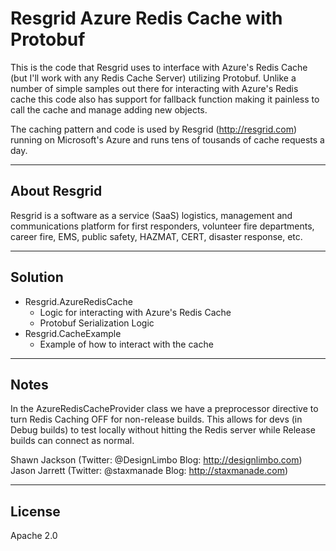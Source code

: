 Resgrid Azure Redis Cache with Protobuf
===========================

This is the code that Resgrid uses to interface with Azure's Redis Cache (but I'll work with any Redis Cache Server) utilizing Protobuf. Unlike a number of simple samples out there for interacting with Azure's Redis cache this code also has support for fallback function making it painless to call the cache and manage adding new objects.

The caching pattern and code is used by Resgrid (http://resgrid.com) running on Microsoft's Azure and runs tens of tousands of cache requests a day.

*********

About Resgrid
-------------
Resgrid is a software as a service (SaaS) logistics, management and communications platform for first responders, volunteer fire departments, career fire, EMS, public safety, HAZMAT, CERT, disaster response, etc.  

*********

Solution
--------
 - Resgrid.AzureRedisCache
   - Logic for interacting with Azure's Redis Cache
   - Protobuf Serialization Logic
 - Resgrid.CacheExample
   - Example of how to interact with the cache

*******

Notes
-------------
In the AzureRedisCacheProvider class we have a preprocessor directive to turn Redis Caching OFF for non-release builds. This allows for devs (in Debug builds) to test locally without hitting the Redis server while Release builds can connect as normal.

Shawn Jackson (Twitter: @DesignLimbo Blog: http://designlimbo.com)
Jason Jarrett (Twitter: @staxmanade Blog: http://staxmanade.com)

*******

License
-------
Apache 2.0
